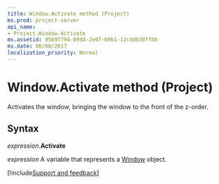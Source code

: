```yaml
---
title: Window.Activate method (Project)
ms.prod: project-server
api_name:
- Project.Window.Activate
ms.assetid: 95b97794-89d4-2e0f-b9b1-12cddb38ffbb
ms.date: 06/08/2017
localization_priority: Normal
---
```



# Window.Activate method (Project)

Activates the window, bringing the window to the front of the z-order.


## Syntax

_expression_.**Activate**

 _expression_ A variable that represents a [Window](./Project.Window.md) object.

[!include[Support and feedback](~/includes/feedback-boilerplate.md)]